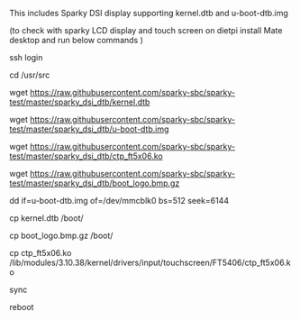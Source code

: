 This includes Sparky DSI display supporting kernel.dtb and u-boot-dtb.img 

(to check with sparky LCD display and touch screen on dietpi install Mate desktop and run below commands )

ssh login

cd /usr/src

wget https://raw.githubusercontent.com/sparky-sbc/sparky-test/master/sparky_dsi_dtb/kernel.dtb

wget https://raw.githubusercontent.com/sparky-sbc/sparky-test/master/sparky_dsi_dtb/u-boot-dtb.img

wget https://raw.githubusercontent.com/sparky-sbc/sparky-test/master/sparky_dsi_dtb/ctp_ft5x06.ko

wget https://raw.githubusercontent.com/sparky-sbc/sparky-test/master/sparky_dsi_dtb/boot_logo.bmp.gz

dd if=u-boot-dtb.img of=/dev/mmcblk0 bs=512 seek=6144

cp kernel.dtb /boot/

cp boot_logo.bmp.gz /boot/

cp ctp_ft5x06.ko /lib/modules/3.10.38/kernel/drivers/input/touchscreen/FT5406/ctp_ft5x06.ko

sync

reboot
